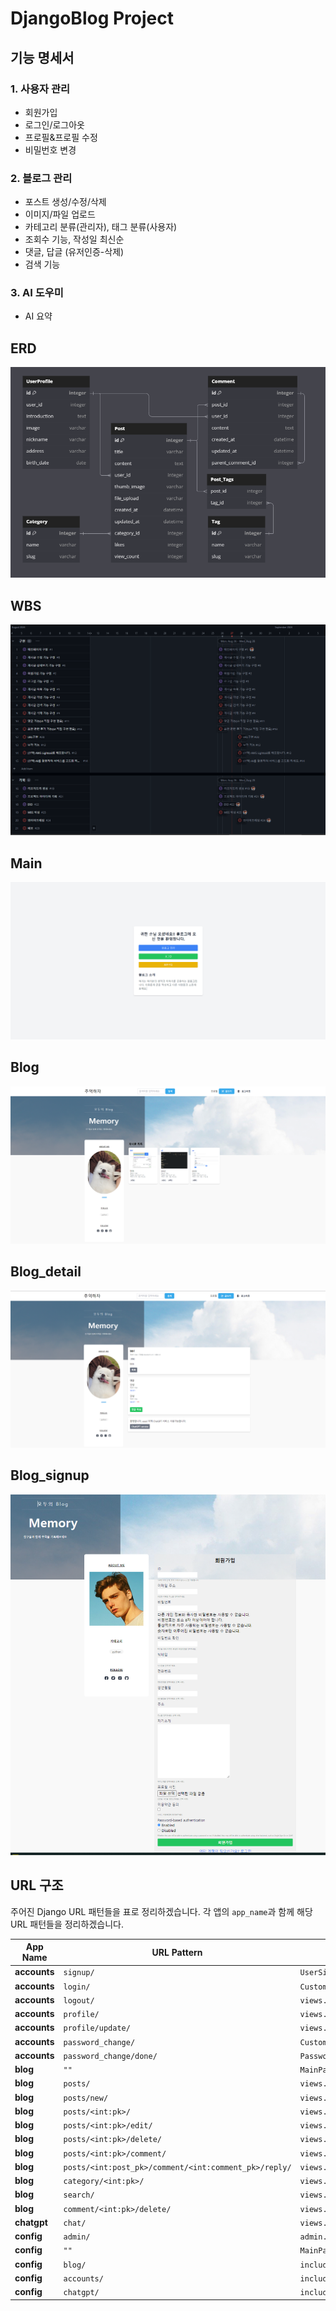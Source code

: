 # DjangoBlog Project

## 기능 명세서
### 1. 사용자 관리
  * 회원가입
  * 로그인/로그아옷
  * 프로필&프로필 수정
  * 비밀번호 변경

### 2. 블로그 관리
  * 포스트 생성/수정/삭제
  * 이미지/파일 업로드
  * 카테고리 분류(관리자), 태그 분류(사용자)
  * 조회수 기능, 작성일 최신순
  * 댓글, 답글 (유저인증-삭제)
  * 검색 기능

### 3. AI 도우미
  * AI 요약
## ERD
[![ERD](https://github.com/nathanLYJ/NathanLYJ/blob/main/attackment/DjangoBlog_ERD.PNG)](https://dbdiagram.io/d/66cd67353f611e76e993d6c2)

## WBS
[![WBS](https://github.com/nathanLYJ/NathanLYJ/blob/main/attackment/DjangoBlog_WBS.PNG)](https://github.com/users/nathanLYJ/projects/3/views/2)

## Main
![Main](https://github.com/nathanLYJ/NathanLYJ/blob/main/attackment/main%ED%99%94%EB%A9%B4.PNG)

## Blog
![blog_logout](https://github.com/nathanLYJ/NathanLYJ/blob/main/attackment/%EB%A1%9C%EA%B7%B8%EC%9D%B8%ED%9B%84%20blog%20%ED%99%94%EB%A9%B4.PNG)

## Blog_detail
![blog_detail](https://github.com/nathanLYJ/NathanLYJ/blob/main/attackment/%EB%B8%94%EB%A1%9C%EA%B7%B8%20%EC%83%81%EC%84%B8%2C%20%EB%8C%93%EA%B8%80%2C%20%EB%8B%B5%EA%B8%80.PNG)

## Blog_signup
![blog_signup](https://github.com/nathanLYJ/NathanLYJ/blob/main/attackment/%ED%9A%8C%EC%9B%90%20%EA%B0%80%EC%9E%85.PNG)


## URL 구조
주어진 Django URL 패턴들을 표로 정리하겠습니다. 각 앱의 `app_name`과 함께 해당 URL 패턴들을 정리하겠습니다.

| **App Name** | **URL Pattern** | **View** | **Name** |
|--------------|-----------------|----------|----------|
| **accounts** | `signup/` | `UserSignupView.as_view()` | `user_signup` |
| **accounts** | `login/` | `CustomLoginView.as_view()` | `user_login` |
| **accounts** | `logout/` | `views.logout` | `logout` |
| **accounts** | `profile/` | `views.ProfileView.as_view()` | `profile` |
| **accounts** | `profile/update/` | `views.ProfileUpdateView.as_view()` | `profile_update` |
| **accounts** | `password_change/` | `CustomPasswordChangeView.as_view()` | `password_change` |
| **accounts** | `password_change/done/` | `PasswordChangeDoneView.as_view(template_name="accounts/password_change_done.html")` | `password_change_done` |
| **blog** | `""` | `MainPageView.as_view()` | `main` |
| **blog** | `posts/` | `views.PostListView.as_view()` | `post_list` |
| **blog** | `posts/new/` | `views.PostCreateView.as_view()` | `post_new` |
| **blog** | `posts/<int:pk>/` | `views.PostDetailView.as_view()` | `post_detail` |
| **blog** | `posts/<int:pk>/edit/` | `views.PostUpdateView.as_view()` | `post_edit` |
| **blog** | `posts/<int:pk>/delete/` | `views.PostDeleteView.as_view()` | `post_delete` |
| **blog** | `posts/<int:pk>/comment/` | `views.add_comment` | `add_comment` |
| **blog** | `posts/<int:post_pk>/comment/<int:comment_pk>/reply/` | `views.add_reply` | `add_reply` |
| **blog** | `category/<int:pk>/` | `views.CategoryDetailView.as_view()` | `category_detail` |
| **blog** | `search/` | `views.PostSearchView.as_view()` | `post_search` |
| **blog** | `comment/<int:pk>/delete/` | `views.blog_comment_delete` | `delete_comment` |
| **chatgpt** | `chat/` | `views.ChatView.as_view()` | `chatgpt` |
| **config** | `admin/` | `admin.site.urls` | N/A |
| **config** | `""` | `MainPageView.as_view()` | `main` |
| **config** | `blog/` | `include("blog.urls")` | `블로그 uurl` |
| **config** | `accounts/` | `include("accounts.urls")` | `계정 url` |
| **config** | `chatgpt/` | `include("chatgpt.urls")` | `AI url` |
